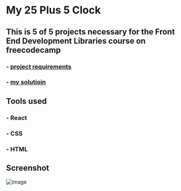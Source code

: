 # My 25 Plus 5 Clock

## This is 5 of 5 projects necessary for the Front End Development Libraries course on freecodecamp

### - [project requirements](https://www.freecodecamp.org/learn/front-end-development-libraries/front-end-development-libraries-projects/build-a-25--5-clock) 
### - [my solutioin](https://rataysh.github.io/Build25Plus5Clock/)

## Tools used
### - React
### - CSS
### - HTML

## Screenshot
![image](https://user-images.githubusercontent.com/88318279/203628086-c1c8344e-a54a-4059-9433-fa9bce474d22.png)
